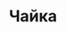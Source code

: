 --- 
title: "Чайка" 
site: "" 
town: "Алушта" 
tel: ["2–58–80, +38 (050) 923–1–923"] 
address: "Россия, Республика Крым, г.Алушта, ул. В. Хромых, 27, 3 эт., оф. 17" 
mail: "" 
--- 